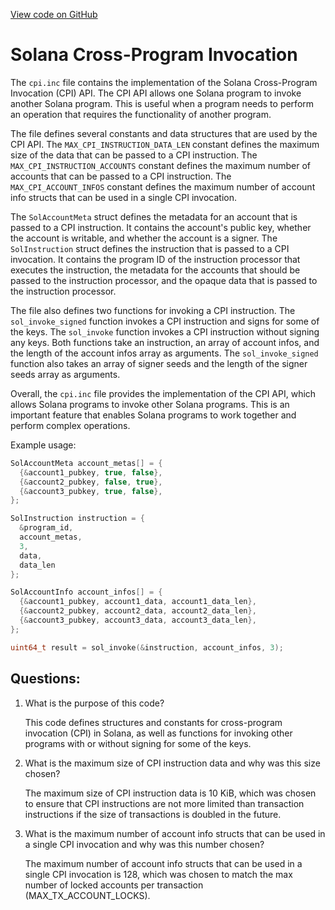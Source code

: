 [View code on GitHub](https://github.com/solana-labs/solana/blob/master/sdk/bpf/c/inc/sol/inc/cpi.inc)

# Solana Cross-Program Invocation

The `cpi.inc` file contains the implementation of the Solana Cross-Program Invocation (CPI) API. The CPI API allows one Solana program to invoke another Solana program. This is useful when a program needs to perform an operation that requires the functionality of another program. 

The file defines several constants and data structures that are used by the CPI API. The `MAX_CPI_INSTRUCTION_DATA_LEN` constant defines the maximum size of the data that can be passed to a CPI instruction. The `MAX_CPI_INSTRUCTION_ACCOUNTS` constant defines the maximum number of accounts that can be passed to a CPI instruction. The `MAX_CPI_ACCOUNT_INFOS` constant defines the maximum number of account info structs that can be used in a single CPI invocation.

The `SolAccountMeta` struct defines the metadata for an account that is passed to a CPI instruction. It contains the account's public key, whether the account is writable, and whether the account is a signer. The `SolInstruction` struct defines the instruction that is passed to a CPI invocation. It contains the program ID of the instruction processor that executes the instruction, the metadata for the accounts that should be passed to the instruction processor, and the opaque data that is passed to the instruction processor.

The file also defines two functions for invoking a CPI instruction. The `sol_invoke_signed` function invokes a CPI instruction and signs for some of the keys. The `sol_invoke` function invokes a CPI instruction without signing any keys. Both functions take an instruction, an array of account infos, and the length of the account infos array as arguments. The `sol_invoke_signed` function also takes an array of signer seeds and the length of the signer seeds array as arguments.

Overall, the `cpi.inc` file provides the implementation of the CPI API, which allows Solana programs to invoke other Solana programs. This is an important feature that enables Solana programs to work together and perform complex operations. 

Example usage:

```c
SolAccountMeta account_metas[] = {
  {&account1_pubkey, true, false},
  {&account2_pubkey, false, true},
  {&account3_pubkey, true, false},
};

SolInstruction instruction = {
  &program_id,
  account_metas,
  3,
  data,
  data_len
};

SolAccountInfo account_infos[] = {
  {&account1_pubkey, account1_data, account1_data_len},
  {&account2_pubkey, account2_data, account2_data_len},
  {&account3_pubkey, account3_data, account3_data_len},
};

uint64_t result = sol_invoke(&instruction, account_infos, 3);
```
## Questions: 
 1. What is the purpose of this code?
    
    This code defines structures and constants for cross-program invocation (CPI) in Solana, as well as functions for invoking other programs with or without signing for some of the keys.

2. What is the maximum size of CPI instruction data and why was this size chosen?
    
    The maximum size of CPI instruction data is 10 KiB, which was chosen to ensure that CPI instructions are not more limited than transaction instructions if the size of transactions is doubled in the future.

3. What is the maximum number of account info structs that can be used in a single CPI invocation and why was this number chosen?
    
    The maximum number of account info structs that can be used in a single CPI invocation is 128, which was chosen to match the max number of locked accounts per transaction (MAX_TX_ACCOUNT_LOCKS).